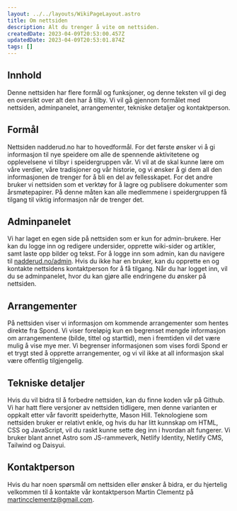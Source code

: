 ```yaml
---
layout: ../../layouts/WikiPageLayout.astro
title: Om nettsiden
description: Alt du trenger å vite om nettsiden.
createdDate: 2023-04-09T20:53:00.457Z
updatedDate: 2023-04-09T20:53:01.874Z
tags: []
---
```

## Innhold

Denne nettsiden har flere formål og funksjoner, og denne teksten vil gi deg en oversikt over alt den har å tilby. Vi vil gå gjennom formålet med nettsiden, adminpanelet, arrangementer, tekniske detaljer og kontaktperson.

## Formål

Nettsiden nadderud.no har to hovedformål. For det første ønsker vi å gi informasjon til nye speidere om alle de spennende aktivitetene og opplevelsene vi tilbyr i speidergruppen vår. Vi vil at de skal kunne lære om våre verdier, våre tradisjoner og vår historie, og vi ønsker å gi dem all den informasjonen de trenger for å bli en del av fellesskapet. For det andre bruker vi nettsiden som et verktøy for å lagre og publisere dokumenter som årsmøtepapirer. På denne måten kan alle medlemmene i speidergruppen få tilgang til viktig informasjon når de trenger det.

## Adminpanelet

Vi har laget en egen side på nettsiden som er kun for admin-brukere. Her kan du logge inn og redigere undersider, opprette wiki-sider og artikler, samt laste opp bilder og tekst. For å logge inn som admin, kan du navigere til [nadderud.no/admin](https://nadderud.no/admin). Hvis du ikke har en bruker, kan du opprette en og kontakte nettsidens kontaktperson for å få tilgang. Når du har logget inn, vil du se adminpanelet, hvor du kan gjøre alle endringene du ønsker på nettsiden.

## Arrangementer

På nettsiden viser vi informasjon om kommende arrangementer som hentes direkte fra Spond. Vi viser foreløpig kun en begrenset mengde informasjon om arrangementene (bilde, tittel og starttid), men i fremtiden vil det være mulig å vise mye mer. Vi begrenser informasjonen som vises fordi Spond er et trygt sted å opprette arrangementer, og vi vil ikke at all informasjon skal være offentlig tilgjengelig.

## Tekniske detaljer

Hvis du vil bidra til å forbedre nettsiden, kan du finne koden vår på Github. Vi har hatt flere versjoner av nettsiden tidligere, men denne varianten er oppkalt etter vår favoritt speiderhytte, Mason Hill. Teknologiene som nettsiden bruker er relativt enkle, og hvis du har litt kunnskap om HTML, CSS og JavaScript, vil du raskt kunne sette deg inn i hvordan alt fungerer. Vi bruker blant annet Astro som JS-rammeverk, Netlify Identity, Netlify CMS, Tailwind og Daisyui.

## Kontaktperson

Hvis du har noen spørsmål om nettsiden eller ønsker å bidra, er du hjertelig velkommen til å kontakte vår kontaktperson Martin Clementz på [martincclementz@gmail.com](mailto:martincclementz@gmail.com).